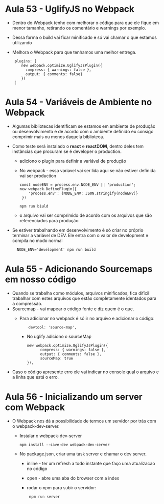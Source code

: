 # Aula 53 - UglifyJS no Webpack

* Dentro do Webpack tenho com melhorar o código para que ele fique em menor tamanho, retirando os comentário e warnings por exemplo.
* Dessa forma o build vai ficar minificado e só vai chamar o que estamos utilizando
* Melhora o Webpack para que tenhamos uma melhor entrega.

       plugins: [
          new webpack.optimize.UglifyJsPlugin({
            compress: { warnings: false },
            output: { comments: false}
          })
       ]


# Aula 54 - Variáveis de Ambiente no Webpack


* Algumas bibliotecas identificam se estamos em ambiente de produção ou desenvolvimento e de acordo com o ambiente definido eu consigo comprimir mais ou menos daquela biblioteca.

* Como teste será instalado o **react** e **reactDOM**, dentro deles tem instâncias que procuram se é developer o production.
  - adiciono o plugin para definir a variável de produção
  - No webpack - essa variavel vai ser lida aqui se não estiver definida vai ser production

        const nodeENV = process.env.NODE_ENV || 'production';
        new webpack.DefinePlugin({
            'process.env': {NODE_ENV: JSON.stringify(nodeENV)}
         })

        npm run biuld

  - o arquivo vai ser comprimido de acordo com os arquivos que são referenciados para produção

* Se estiver trabalhando em desenvolvimento é só criar no próprio terminar a variável de DEV. Ele entra com o valor de development e compila no modo normal

        NODE_ENV='development' npm run build

 
# Aula 55 - Adicionando Sourcemaps em nosso código


* Quando se trabalha como módulos, arquivos minificados, fica difícil trabalhar com estes arquivos que estão completamente identados para a compressão.
* Sourcemap - vai mapear o código fonte e diz quem é o que.
  - Para adicionar no webpack é só ir no arquivo e adicionar o código:
            
            devtool: 'source-map',

      - No uglify adiciono o sourceMap

            new webpack.optimize.UglifyJsPlugin({
                  compress: { warnings: false },
                  output: { comments: false },
                  sourceMap: true
            }),

* Caso o código apresente erro ele vai indicar no console qual o arquivo e a linha que está o erro.


# Aula 56 - Inicializando um server com Webpack

* O Webpack nos dá a possibilidade de termos um servidor por trás com o webpack-dev-server.

  - Instalar o webpack-dev-server

        npm install --save-dev webpack-dev-server
 
  - No package.json, criar uma task server e chamar o dev server.
     - inline - ter um refresh a todo instante que faço uma atualizacao no código
     - open - abre uma aba do browser com a index 

     - rodar o npm para subir o servidor:
     
            npm run server